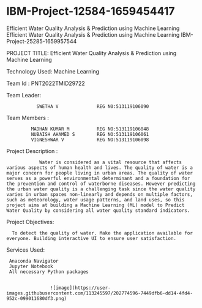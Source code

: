 # IBM-Project-12584-1659454417
Efficient Water Quality Analysis &amp; Prediction using Machine Learning
Efficient Water Quality Analysis & Prediction using Machine Learning IBM-Project-25285-1659957544


PROJECT TITLE:
Efficient Water Quality Analysis & Prediction using Machine Learning

Technology Used: Machine Learning

Team Id : PNT2022TMID29722

Team Leader:

               SWETHA V              REG N0:513119106090

Team Members :

             MADHAN KUMAR M          REG NO:513119106048
             NUBAISH AHAMED S        REG NO:513119106061
             VIGNESHWAR V            REG NO:513119106098

Project Description :

                Water is considered as a vital resource that affects various aspects of human health and lives. The quality of water is a major concern for people living in urban areas. The quality of water serves as a powerful environmental determinant and a foundation for the prevention and control of waterborne diseases. However predicting the urban water quality is a challenging task since the water quality varies in urban spaces non-linearly and depends on multiple factors, such as meteorology, water usage patterns, and land uses, so this project aims at building a Machine Learning (ML) model to Predict Water Quality by considering all water quality standard indicators.

Project Objectives:

      To detect the quality of water. Make the application available for everyone. Building interactive UI to ensure user satisfaction. 
      
 Services Used:

     Anaconda Navigator  
     Jupyter Notebook  
     All necessary Python packages

 
                    ![image](https://user-images.githubusercontent.com/113245597/202774596-7449dfb6-dd14-4fd4-952c-099011680df3.png)



                   
                   


                    
                    
                 

                    
